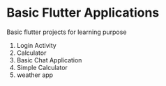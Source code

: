 # Basic Flutter Applications
Basic flutter projects for learning purpose

1. Login Activity
2. Calculator
3. Basic Chat Application
4. Simple Calculator
5. weather app

